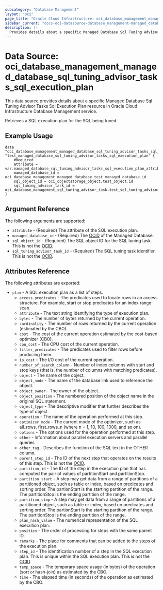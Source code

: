 ```yaml
---
subcategory: "Database Management"
layout: "oci"
page_title: "Oracle Cloud Infrastructure: oci_database_management_managed_database_sql_tuning_advisor_tasks_sql_execution_plan"
sidebar_current: "docs-oci-datasource-database_management-managed_database_sql_tuning_advisor_tasks_sql_execution_plan"
description: |-
  Provides details about a specific Managed Database Sql Tuning Advisor Tasks Sql Execution Plan in Oracle Cloud Infrastructure Database Management service
---
```


# Data Source: oci_database_management_managed_database_sql_tuning_advisor_tasks_sql_execution_plan
This data source provides details about a specific Managed Database Sql Tuning Advisor Tasks Sql Execution Plan resource in Oracle Cloud Infrastructure Database Management service.

Retrieves a SQL execution plan for the SQL being tuned.


## Example Usage

```hcl
data "oci_database_management_managed_database_sql_tuning_advisor_tasks_sql_execution_plan" "test_managed_database_sql_tuning_advisor_tasks_sql_execution_plan" {
	#Required
	attribute = var.managed_database_sql_tuning_advisor_tasks_sql_execution_plan_attribute
	managed_database_id = oci_database_management_managed_database.test_managed_database.id
	sql_object_id = oci_objectstorage_object.test_object.id
	sql_tuning_advisor_task_id = oci_database_management_sql_tuning_advisor_task.test_sql_tuning_advisor_task.id
}
```

## Argument Reference

The following arguments are supported:

* `attribute` - (Required) The attribute of the SQL execution plan.
* `managed_database_id` - (Required) The [OCID](https://docs.cloud.oracle.com/iaas/Content/General/Concepts/identifiers.htm) of the Managed Database.
* `sql_object_id` - (Required) The SQL object ID for the SQL tuning task. This is not the [OCID](https://docs.cloud.oracle.com/iaas/Content/General/Concepts/identifiers.htm).
* `sql_tuning_advisor_task_id` - (Required) The SQL tuning task identifier. This is not the [OCID](https://docs.cloud.oracle.com/iaas/Content/General/Concepts/identifiers.htm).


## Attributes Reference

The following attributes are exported:

* `plan` - A SQL execution plan as a list of steps.
	* `access_predicates` - The predicates used to locate rows in an access structure. For example, start or stop predicates for an index range scan. 
	* `attribute` - The text string identifying the type of execution plan.
	* `bytes` - The number of bytes returned by the current operation.
	* `cardinality` - The number of rows returned by the current operation (estimated by the CBO).
	* `cost` - The cost of the current operation estimated by the cost-based optimizer (CBO).
	* `cpu_cost` - The CPU cost of the current operation.
	* `filter_predicates` - The predicates used to filter rows before producing them.
	* `io_cost` - The I/O cost of the current operation.
	* `number_of_search_column` - Number of index columns with start and stop keys (that is, the number of columns with matching predicates). 
	* `object` - The name of the object.
	* `object_node` - The name of the database link used to reference the object.
	* `object_owner` - The owner of the object.
	* `object_position` - The numbered position of the object name in the original SQL statement.
	* `object_type` - The descriptive modifier that further describes the type of object.
	* `operation` - The name of the operation performed at this step.
	* `optimizer_mode` - The current mode of the optimizer, such as all_rows, first_rows_n (where n = 1, 10, 100, 1000, and so on).
	* `options` - The options used for the operation performed at this step.
	* `other` - Information about parallel execution servers and parallel queries
	* `other_tag` - Describes the function of the SQL text in the OTHER column.
	* `parent_step_id` - The ID of the next step that operates on the results of this step. This is not the [OCID](https://docs.cloud.oracle.com/iaas/Content/General/Concepts/identifiers.htm). 
	* `partition_id` - The ID of the step in the execution plan that has computed the pair of values of partitionStart and partitionStop. 
	* `partition_start` - A step may get data from a range of partitions of a partitioned object, such as table or index, based on predicates and sorting order. The partionStart is the starting partition of the range. The partitionStop is the ending partition of the range. 
	* `partition_stop` - A step may get data from a range of partitions of a partitioned object, such as table or index, based on predicates and sorting order. The partionStart is the starting partition of the range. The partitionStop is the ending partition of the range. 
	* `plan_hash_value` - The numerical representation of the SQL execution plan.
	* `position` - The order of processing for steps with the same parent ID.
	* `remarks` - The place for comments that can be added to the steps of the execution plan.
	* `step_id` - The identification number of a step in the SQL execution plan. This is unique within the SQL execution plan. This is not the [OCID](https://docs.cloud.oracle.com/iaas/Content/General/Concepts/identifiers.htm). 
	* `temp_space` - The temporary space usage (in bytes) of the operation (sort or hash-join) as estimated by the CBO.
	* `time` - The elapsed time (in seconds) of the operation as estimated by the CBO.

